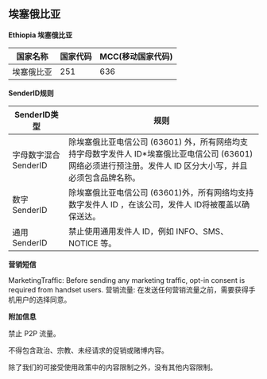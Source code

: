 ## 埃塞俄比亚

__Ethiopia 埃塞俄比亚__

| 国家名称  | 国家代码 | MCC(移动国家代码) |
|-------|------|-------------|
| 埃塞俄比亚 | 251  | 636         |

__SenderID规则__

| SenderID类型     | 规则                                                                                          |
|----------------|---------------------------------------------------------------------------------------------|
| 字母数字混合SenderID | 除埃塞俄比亚电信公司 (63601) 外，所有网络均支持字母数字发件人 ID*埃塞俄比亚电信公司 (63601) 网络必须进行预注册。发件人 ID 区分大小写，并且必须包含品牌名称。 |
| 数字SenderID     | 除埃塞俄比亚电信公司 (63601)外，所有网络均支持数字发件人 ID  ，在该公司，发件人 ID将被覆盖以确保送达。                                 |
| 通用SenderID     | 禁止使用通用发件人 ID，例如 INFO、SMS、NOTICE 等。                                                          |


__营销短信__

MarketingTraffic: Before sending any marketing traffic, opt-in consent is required from handset users.
营销流量: 在发送任何营销流量之前，需要获得手机用户的选择同意。


__附加信息__

禁止 P2P 流量。

不得包含政治、宗教、未经请求的促销或赌博内容。

除了我们的可接受使用政策中的内容限制之外，没有其他内容限制。

